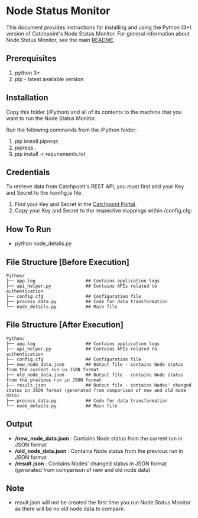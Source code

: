 Node Status Monitor
===================

This document provides instructions for installing and using the Python (3+) version of Catchpoint's Node Status Monitor. For general information about Node Status Monitor, see the main [README](https://github.com/Schultztw/Community-Scripts/blob/June2021_NodeStatusMonitor/Node%20Status%20Monitor/README.md).

Prerequisites
-------------------------------

1. python 3+
2. pip - latest available version

Installation
------------

Copy this folder (/Python) and all of its contents to the machine that you want to run the Node Status Monitor.

Run the following commands from the /Python folder:

1. pip install pipreqs
2. pipreqs .
3. pip install -r requirements.txt

Credentials 
-----------

To retrieve data from Catchpoint's REST API, you must first add your Key and Secret to the /config.js file.

1. Find your Key and Secret in the [Catchpoint Portal](https://portal.catchpoint.com/ui/Content/Administration/ApiDetail.aspx).
2. Copy your Key and Secret to the respective mappings within /config.cfg:

How To Run
-----------

* python node_details.py

File Structure [Before Execution]
-----------------------------------

```
Python/
├── app.log                   ## Contains application logs
├── api_helper.py             ## Contains APIs related to authentication
├── config.cfg                ## Configuration file
├── process_data.py           ## Code for data transformation
└── node_details.py           ## Main file
```

File Structure [After Execution]
----------------------------------

```
Python/
├── app.log                   ## Contains application logs
├── api_helper.py             ## Contains APIs related to authentication
├── config.cfg                ## Configuration file
├── new_node_data.json        ## Output file - contains Node status from the current run in JSON format
├── old_node_data.json        ## Output file - contains Node status from the previous run in JSON format
├── result.json               ## Output file - contains Nodes' changed status in JSON format (generated from comparison of new and old node data)
├── process_data.py           ## Code for data transformation
└── node_details.py           ## Main file
```


Output
-------

* **/new_node_data.json**    : Contains Node status from the current run in JSON format
* **/old_node_data.json**    : Contains Node status from the previous run in JSON format
* **/result.json**           : Contains Nodes' changed status in JSON format (generated from comparison of new and old node data)

Note
-----
* result.json will not be created the first time you run Node Status Monitor as there will be no old node data to compare.

